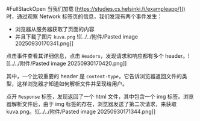 #FullStackOpen 
当我们加载 [https://studies.cs.helsinki.fi/exampleapp/]() 时，通过观察 Network 标签页的信息，我们发现有两个事件发生：
- 浏览器从服务器获取了页面的内容
- 并且下载了图片 `kuva.png`
![[../../附件/Pasted image 20250930170341.png]]

点击事件查看其详细信息，点击 `Headers`，发现请求和响应都有多个 header。![[../../附件/Pasted image 20250930170420.png]]

其中，一个比较重要的 header 是 `content-type`，它告诉浏览器返回文件的类型，这样浏览器才知道如何解析文件并呈现给用户。

点开 `Response` 标签，发现返回了一个 html 文件，其中包含一个 img 标签。浏览器解析文件后，由于 img 标签的存在，浏览器发送了第二次请求，来获取 kuva.png。![[../../附件/Pasted image 20250930171344.png]]